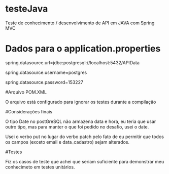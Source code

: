 # testeJava
Teste de conhecimento / desenvolvimento de API em JAVA com Spring MVC

# Dados para o application.properties

spring.datasource.url=jdbc:postgresql://localhost:5432/APIData

spring.datasource.username=postgres

spring.datasource.password=153227

#Arquivo POM.XML

O arquivo está configurado para ignorar os testes durante a compilação

#Considerações finais

O tipo Date no postGreSQL não armazena data e hora, eu teria que usar outro tipo, mas para manter o que foi pedido no desafio, usei o date.

Usei o verbo put no lugar do verbo patch pelo fato de eu permitir que todos os campos (exceto email e data_cadastro) sejam alterados.

#Testes

Fiz os casos de teste que achei que seriam suficiente para demonstrar meu conhecimeto em testes unitários.
